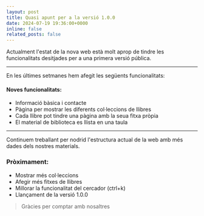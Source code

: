 ```yaml
---
layout: post
title: Quasi apunt per a la versió 1.0.0
date: 2024-07-19 19:36:00+0000
inline: false
related_posts: false
---
```


Actualment l'estat de la nova web està molt aprop de tindre les funcionalitats desitjades per a una primera versió pública.

---

En les últimes setmanes hem afegit les següents funcionalitats:

#### Noves funcionalitats:

<ul>
    <li>Informació bàsica i contacte</li>
    <li>Pàgina per mostrar les diferents col·leccions de llibres</li>
    <li>Cada llibre pot tindre una pàgina amb la seua fitxa pròpia</li>
    <li>El material de biblioteca es llista en una taula</li>
</ul>

---

Continuem treballant per nodrid l'estructura actual de la web amb més dades dels nostres materials.

### Pròximament:

<ul>
    <li>Mostrar més col·leccions</li>
    <li>Afegir més fitxes de llibres</li>
    <li>Millorar la funcionalitat del cercador (ctrl+k)</li>
    <li>Llançament de la versió 1.0.0</li>
</ul>

> Gràcies per comptar amb nosaltres
